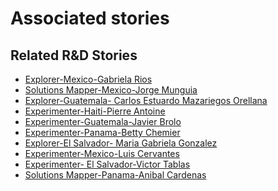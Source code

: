 # Associated stories

<!-- !!DO NOT REMOVE!! start autogenerated hyperlinks -->
## Related R&D Stories
- [Explorer\-Mexico\-Gabriela Rios](/RnD-Archive/stories/?doc=Explorers_MEX)
- [Solutions Mapper\-Mexico\-Jorge Munguia](/RnD-Archive/stories/?doc=SolutionMappers_MEX)
- [Explorer\-Guatemala\- Carlos Estuardo Mazariegos Orellana](/RnD-Archive/stories/?doc=Explorers_GTM)
- [Experimenter\-Haiti\-Pierre Antoine](/RnD-Archive/stories/?doc=Experimenters_HTI)
- [Experimenter\-Guatemala\-Javier Brolo](/RnD-Archive/stories/?doc=Experimenters_GTM)
- [Experimenter\-Panama\-Betty Chemier](/RnD-Archive/stories/?doc=Experimenters_PAN)
- [Explorer\-El Salvador\- Maria Gabriela Gonzalez](/RnD-Archive/stories/?doc=Explorers_SLV)
- [Experimenter\-Mexico\-Luis Cervantes](/RnD-Archive/stories/?doc=Experimenters_MEX)
- [Experimenter\- El Salvador\-Victor Tablas](/RnD-Archive/stories/?doc=Experimenters_SLV)
- [Solutions Mapper\-Panama\-Anibal Cardenas](/RnD-Archive/stories/?doc=SolutionMappers_PAN)
<!-- !!DO NOT REMOVE!! end autogenerated hyperlinks -->